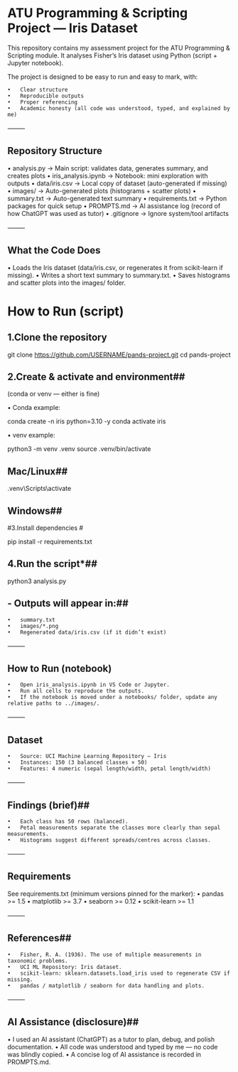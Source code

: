 # ATU Programming & Scripting Project — Iris Dataset #

This repository contains my assessment project for the ATU Programming & Scripting module.
It analyses Fisher’s Iris dataset using Python (script + Jupyter notebook).

The project is designed to be easy to run and easy to mark, with:

	•	Clear structure
	•	Reproducible outputs
	•	Proper referencing
	•	Academic honesty (all code was understood, typed, and explained by me)

⸻

## Repository Structure ##                              
	
•	analysis.py → Main script: validates data, generates summary, and creates plots
	•	iris_analysis.ipynb → Notebook: mini exploration with outputs
	•	data/iris.csv → Local copy of dataset (auto-generated if missing)
	•	images/ → Auto-generated plots (histograms + scatter plots)
	•	summary.txt → Auto-generated text summary
	•	requirements.txt → Python packages for quick setup
	•	PROMPTS.md → AI assistance log (record of how ChatGPT was used as tutor)
	•	.gitignore → Ignore system/tool artifacts

⸻

## What the Code Does ##
	
•	Loads the Iris dataset (data/iris.csv, or regenerates it from scikit-learn if missing).
	•	Writes a short text summary to summary.txt.
	•	Saves histograms and scatter plots into the images/ folder.

# How to Run (script) #

## 1.Clone the repository ##

git clone https://github.com/USERNAME/pands-project.git
cd pands-project

## 2.Create & activate and environment## 
(conda or venv — either is fine)

•	Conda example:

conda create -n iris python=3.10 -y
conda activate iris

•	venv example:

python3 -m venv .venv
source .venv/bin/activate   
 ## Mac/Linux##

.venv\Scripts\activate      
## Windows##

 #3.Install dependencies #

pip install -r requirements.txt 

## 4.Run the script*##

python3 analysis.py

 ## - Outputs will appear in:##
	•	summary.txt
	•	images/*.png
	•	Regenerated data/iris.csv (if it didn’t exist)

⸻

## How to Run (notebook) ##
	•	Open iris_analysis.ipynb in VS Code or Jupyter.
	•	Run all cells to reproduce the outputs.
	•	If the notebook is moved under a notebooks/ folder, update any relative paths to ../images/.

⸻

## Dataset ##
	•	Source: UCI Machine Learning Repository — Iris
	•	Instances: 150 (3 balanced classes × 50)
	•	Features: 4 numeric (sepal length/width, petal length/width)

⸻

## Findings (brief)##
	•	Each class has 50 rows (balanced).
	•	Petal measurements separate the classes more clearly than sepal measurements.
	•	Histograms suggest different spreads/centres across classes.

⸻

## Requirements ##

See requirements.txt (minimum versions pinned for the marker):
	•	pandas >= 1.5
	•	matplotlib >= 3.7
	•	seaborn >= 0.12
	•	scikit-learn >= 1.1

⸻

## References##
	•	Fisher, R. A. (1936). The use of multiple measurements in taxonomic problems.
	•	UCI ML Repository: Iris dataset.
	•	scikit-learn: sklearn.datasets.load_iris used to regenerate CSV if missing.
	•	pandas / matplotlib / seaborn for data handling and plots.

⸻

## AI Assistance (disclosure)##

•	I used an AI assistant (ChatGPT) as a tutor to plan, debug, and polish documentation.
•	All code was understood and typed by me — no code was blindly copied.
•	A concise log of AI assistance is recorded in PROMPTS.md.
